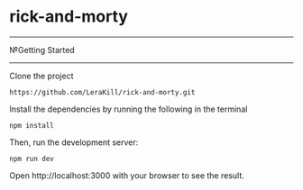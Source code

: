 # rick-and-morty
____

№Getting Started
____
Clone the project
```
https://github.com/LeraKill/rick-and-morty.git
```

Install the dependencies by running the following in the terminal
```
npm install
```
Then, run the development server:
```
npm run dev
```
Open http://localhost:3000 with your browser to see the result.
